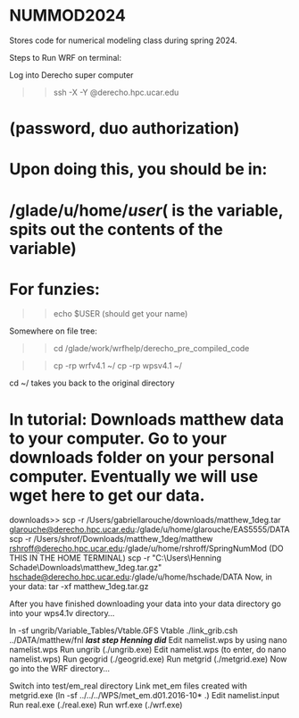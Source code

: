 # NUMMOD2024
Stores code for numerical modeling class during spring 2024. 

Steps to Run WRF on terminal: 

Log into Derecho super computer

>> ssh -X -Y <username>@derecho.hpc.ucar.edu

# (password, duo authorization)

# Upon doing this, you should be in: 

# /glade/u/home/$user ($ is the variable, spits out the contents of the variable)

# For funzies: 

>> echo $USER (should get your name)

Somewhere on file tree: 

>> cd /glade/work/wrfhelp/derecho_pre_compiled_code

>> cp -rp wrfv4.1 ~/
>> cp -rp wpsv4.1 ~/

cd ~/ takes you back to the original directory 


# In tutorial: Downloads matthew data to your computer. Go to your downloads folder on your personal computer. Eventually we will use wget here to get our data. 

downloads>> 
scp -r /Users/gabriellarouche/downloads/matthew_1deg.tar glarouche@derecho.hpc.ucar.edu:/glade/u/home/glarouche/EAS5555/DATA
scp -r /Users/shrof/Downloads/matthew_1deg/matthew rshroff@derecho.hpc.ucar.edu:/glade/u/home/rshroff/SpringNumMod (DO THIS IN THE HOME TERMINAL)
scp -r "C:\Users\Henning Schade\Downloads\matthew_1deg.tar.gz" hschade@derecho.hpc.ucar.edu:/glade/u/home/hschade/DATA
Now, in your data: tar -xf matthew_1deg.tar.gz

After you have finished downloading your data into your data directory go into your wps4.1v directory…

ln -sf ungrib/Variable_Tables/Vtable.GFS Vtable
./link_grib.csh ../DATA/matthew/fnl ***last step Henning did***
Edit namelist.wps by using nano namelist.wps
Run ungrib (./ungrib.exe)
Edit namelist.wps (to enter, do nano namelist.wps)
Run geogrid (./geogrid.exe)
Run metgrid (./metgrid.exe)
Now go into the WRF directory…

Switch into test/em_real directory
Link met_em files created with metgrid.exe (ln -sf ../../../WPS/met_em.d01.2016-10* .)
Edit namelist.input
Run real.exe (./real.exe)
Run wrf.exe (./wrf.exe)


